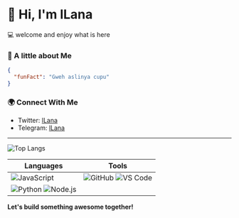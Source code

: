 # 👋 Hi, I'm lLana  
💻 welcome and enjoy what is here

### 🚀 A little about Me
```json
{
  "funFact": "Gweh aslinya cupu"
}
```

### 🌍 Connect With Me  
- Twitter: [lLana](https://twitter.com/triski_m)  
- Telegram: [lLana](https://t.me/jeruknipis69)  


---

![Top Langs](https://github-readme-stats.vercel.app/api/top-langs/?username=0x-Disciple&layout=compact&theme=tokyonight)


| Languages | Tools |
|-----------|-----------|
| ![JavaScript](https://img.shields.io/badge/JavaScript-F7DF1E?style=for-the-badge&logo=javascript&logoColor=black) | ![GitHub](https://img.shields.io/badge/GitHub-100000?style=for-the-badge&logo=github&logoColor=white) ![VS Code](https://img.shields.io/badge/VS%20Code-0078D4?style=for-the-badge&logo=visual%20studio%20code&logoColor=white) |
| ![Python](https://img.shields.io/badge/Python-3776AB?style=for-the-badge&logo=python&logoColor=white) ![Node.js](https://img.shields.io/badge/Node.js-43853D?style=for-the-badge&logo=node.js&logoColor=white) |

**Let's build something awesome together!**